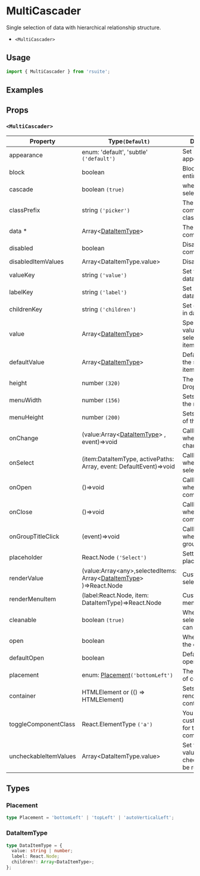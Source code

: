 # MultiCascader

Single selection of data with hierarchical relationship structure.

* `<MultiCascader>`

## Usage

```js
import { MultiCascader } from 'rsuite';
```

## Examples

<!--{demo}-->

## Props

### `<MultiCascader>`

| Property              | Type`(Default)`                                                                                 | Description                                               |
| --------------------- | ----------------------------------------------------------------------------------------------- | --------------------------------------------------------- |
| appearance            | enum: 'default', 'subtle' `('default')`                                                         | Set picker appearence                                     |
| block                 | boolean                                                                                         | Blocking an entire row                                    |
| cascade               | boolean `(true)`                                                                                | whether cascade select                                    |
| classPrefix           | string `('picker')`                                                                             | The prefix of the component CSS class                     |
| data \*               | Array&lt;[DataItemType](#DataItemType)&gt;                                                      | The data of component                                     |
| disabled              | boolean                                                                                         | Disabled component                                        |
| disabledItemValues    | Array&lt;DataItemType.value&gt;                                                                 | Disabled items                                            |
| valueKey              | string `('value')`                                                                              | Set value key in data                                     |
| labelKey              | string `('label')`                                                                              | Set label key in data                                     |
| childrenKey           | string `('children')`                                                                           | Set children key in data                                  |
| value                 | Array&lt;[DataItemType](#DataItemType)&gt;                                                      | Specifies the values of the selected items(Controlled)    |
| defaultValue          | Array&lt;[DataItemType](#DataItemType)&gt;                                                      | Default values of the selected items                      |
| height                | number `(320)`                                                                                  | The height of Dropdown                                    |
| menuWidth             | number `(156)`                                                                                  | Sets the width of the menu                                |
| menuHeight            | number `(200)`                                                                                  | Sets the height of the menu                               |
| onChange              | (value:Array&lt;[DataItemType](#DataItemType)&gt; , event)=>void                                | Callback fired when value change                          |
| onSelect              | (item:DataItemType, activePaths: Array, event: DefaultEvent)=>void                              | Callback fired when item is selected                      |
| onOpen                | ()=>void                                                                                        | Callback fired when open component                        |
| onClose               | ()=>void                                                                                        | Callback fired when close component                       |
| onGroupTitleClick     | (event)=>void                                                                                   | Callback fired when click the group title                 |
| placeholder           | React.Node `('Select')`                                                                         | Setting  placeholders                                     |
| renderValue           | (value:Array&lt;any&gt;,selectedItems: Array&lt;[DataItemType](#DataItemType)&gt; )=>React.Node | Custom render selected items                              |
| renderMenuItem        | (label:React.Node, item: DataItemType)=>React.Node                                              | Custom render menu items                                   |
| cleanable             | boolean `(true)`                                                                                | Whether the selected value can be cleared                 |
| open                  | boolean                                                                                         | Whether open the component                                |
| defaultOpen           | boolean                                                                                         | Default value of open property                            |
| placement             | enum: [Placement](#Placement)`('bottomLeft')`                                                   | The placement of component                                |
| container             | HTMLElement or (() => HTMLElement)                                                              | Sets the rendering container                              |
| toggleComponentClass  | React.ElementType `('a')`                                                                       | You can use a custom element for this component           |
| uncheckableItemValues | Array&lt;DataItemType.value&gt;                                                                 | Set the option value for the check box not to be rendered |



## Types

### Placement

```ts
type Placement = 'bottomLeft' | 'topLeft' | 'autoVerticalLeft';
```

### DataItemType

```ts
type DataItemType = {
  value: string | number;
  label: React.Node;
  children?: Array<DataItemType>;
};
```

